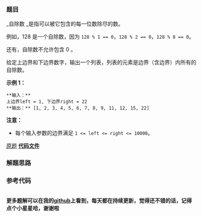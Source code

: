 ### 题目
_自除数  _是指可以被它包含的每一位数除尽的数。

例如，128 是一个自除数，因为 `128 % 1 == 0`，`128 % 2 == 0`，`128 % 8 == 0`。

还有，自除数不允许包含 0 。

给定上边界和下边界数字，输出一个列表，列表的元素是边界（含边界）内所有的自除数。

**示例 1：**

    
    
    **输入：** 
    上边界left = 1, 下边界right = 22
    **输出：** [1, 2, 3, 4, 5, 6, 7, 8, 9, 11, 12, 15, 22]
    

**注意：**

  * 每个输入参数的边界满足 `1 <= left <= right <= 10000`。

[原题](https://leetcode-cn.com/problems/self-dividing-numbers/)    **[代码文件]()**


### 解题思路




### 参考代码

```go


```




**更多题解可以在我的[github](https://github.com/LZH139/leetcode_Go)上看到，每天都在持续更新，觉得还不错的话，记得点个小星星哈，谢谢啦**
